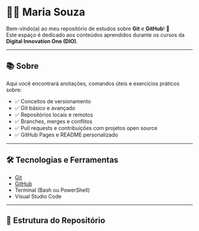 # 👩‍💻 Maria Souza

Bem-vindo(a) ao meu repositório de estudos sobre **Git** e **GitHub**! 🚀  
Este espaço é dedicado aos conteúdos aprendidos durante os cursos da **Digital Innovation One (DIO)**.

---

## 📚 Sobre

Aqui você encontrará anotações, comandos úteis e exercícios práticos sobre:

- ✅ Conceitos de versionamento
- ✅ Git básico e avançado
- ✅ Repositórios locais e remotos
- ✅ Branches, merges e conflitos
- ✅ Pull requests e contribuições com projetos open source
- ✅ GitHub Pages e README personalizado

---

## 🛠️ Tecnologias e Ferramentas

- [Git](https://git-scm.com/)
- [GitHub](https://github.com/)
- Terminal (Bash ou PowerShell)
- Visual Studio Code

---

## 📁 Estrutura do Repositório


